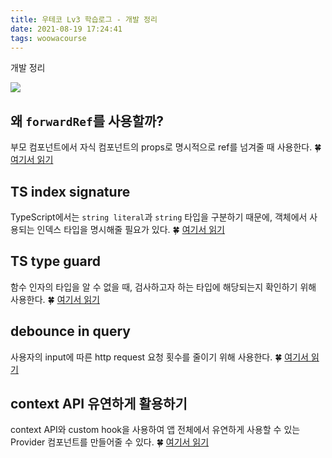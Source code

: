 ```yaml
---
title: 우테코 Lv3 학습로그 - 개발 정리
date: 2021-08-19 17:24:41
tags: woowacourse
---
```


개발 정리

<!-- more -->

<img src="/images/thumbnails/baemin-thumbnail.jpeg" />

## 왜 `forwardRef`를 사용할까?

부모 컴포넌트에서 자식 컴포넌트의 props로 명시적으로 ref를 넘겨줄 때 사용한다.
🍀 [여기서 읽기](https://zigsong.github.io/2021/07/18/fe-forward-ref/)

## TS index signature

TypeScript에서는 `string literal`과 `string` 타입을 구분하기 때문에, 객체에서 사용되는 인덱스 타입을 명시해줄 필요가 있다.
🍀 [여기서 읽기](https://zigsong.github.io/2021/07/18/fe-index-signature/)

## TS type guard

함수 인자의 타입을 알 수 없을 때, 검사하고자 하는 타입에 해당되는지 확인하기 위해 사용한다.
🍀 [여기서 읽기](https://zigsong.github.io/2021/08/01/fe-ts-type-guard/)

## debounce in query

사용자의 input에 따른 http request 요청 횟수를 줄이기 위해 사용한다.
🍀 [여기서 읽기](https://zigsong.github.io/2021/07/24/fe-debounce-query/)

## context API 유연하게 활용하기

context API와 custom hook을 사용하여 앱 전체에서 유연하게 사용할 수 있는 Provider 컴포넌트를 만들어줄 수 있다.
🍀 [여기서 읽기](https://zigsong.github.io/2021/07/18/fe-Modal-Provider/)
